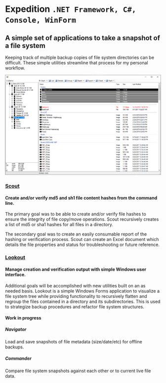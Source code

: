 # Expedition `.NET Framework, C#, Console, WinForm`

## A simple set of applications to take a snapshot of a file system

Keeping track of multiple backup copies of file system directories can be difficult.  These simple utilities streamline that process for my personal workflow.

![Expedition](./Documentation/Lookout/Main.png)

### [Scout](./Documentation/Scout/README.md)

#### Create and/or verify md5 and sh1 file content hashes from the command line.

The primary goal was to be able to create and/or verify file hashes to ensure the integrity of file copy/move operations.  Scout recursively creates a list of md5 or sha1 hashes for all files in a directory.

The secondary goal was to create an easily consumable report of the hashing or verification process.  Scout can create an Excel document which details the file properties and status for troubleshooting or future reference.

### [Lookout](./Documentation/Lookout/README.md)

#### Manage creation and verification output with simple Windows user interface.

Additional goals will be accomplished with new utilities built on an as needed basis.  Lookout is a simple Windows Forms application to visualize a file system tree while providing functionality to recursively flatten and regroup the files contained in a directory and its subdirectories. This is used to strategize backup procedures and refactor file system structures.

#### Work in progress

##### Navigator
Load and save snapshots of file metadata (size/date/etc) for offline backups.

##### Commander
Compare file system snapshots against each other or to current live file data.
